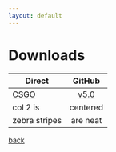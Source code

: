 ```yaml
---
layout: default
---
```


# Downloads

| Direct    | GitHub  |
| ------------- |:-------------:|
| [CSGO](https://github.com/Plexol/Configuration/tree/CSGO)     | [v5.0](https://github.com/Plexol/Configuration/tree/CSGO) |
| col 2 is      | centered      |
| zebra stripes | are neat      |

[back](./)
